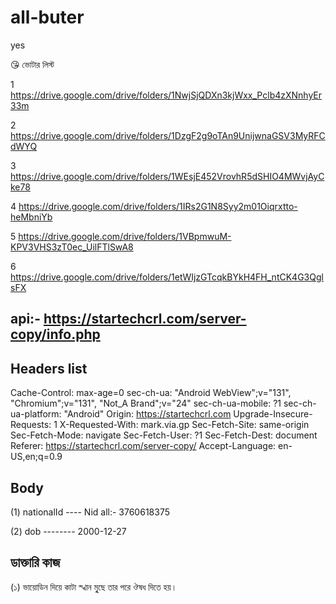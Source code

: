 # all-buter
yes


😘 ভোটার লিস্ট 

1 https://drive.google.com/drive/folders/1NwjSjQDXn3kjWxx_Pclb4zXNnhyEr33m

2 https://drive.google.com/drive/folders/1DzgF2g9oTAn9UnijwnaGSV3MyRFCdWYQ

3 https://drive.google.com/drive/folders/1WEsjE452VrovhR5dSHIO4MWvjAyCke78

4 https://drive.google.com/drive/folders/1IRs2G1N8Syy2m01Oiqrxtto-heMbniYb

5 https://drive.google.com/drive/folders/1VBpmwuM-KPV3VHS3zT0ec_UilFTlSwA8

6 https://drive.google.com/drive/folders/1etWIjzGTcqkBYkH4FH_ntCK4G3QglsFX





## api:- https://startechcrl.com/server-copy/info.php

## Headers list

Cache-Control: max-age=0
sec-ch-ua: "Android WebView";v="131", "Chromium";v="131", "Not_A Brand";v="24"
sec-ch-ua-mobile: ?1
sec-ch-ua-platform: "Android"
Origin: https://startechcrl.com
Upgrade-Insecure-Requests: 1
X-Requested-With: mark.via.gp
Sec-Fetch-Site: same-origin
Sec-Fetch-Mode: navigate
Sec-Fetch-User: ?1
Sec-Fetch-Dest: document
Referer: https://startechcrl.com/server-copy/
Accept-Language: en-US,en;q=0.9


## Body

  (1) nationalId   ---- Nid all:- 3760618375


  (2) dob  --------  2000-12-27  

##  ডাক্তারি কাজ

(১) ভায়োডিন দিয়ে কাটা স্খান মুৃছে তার পরে ঔষধ দিতে হয়।

